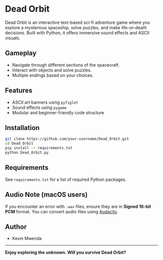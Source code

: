 # Dead Orbit

Dead Orbit is an interactive text-based sci-fi adventure game where you explore a mysterious spaceship, solve puzzles, and make life-or-death decisions. Built with Python, it offers immersive sound effects and ASCII visuals.

## Gameplay

- Navigate through different sections of the spacecraft.
- Interact with objects and solve puzzles.
- Multiple endings based on your choices.

## Features

- ASCII art banners using `pyfiglet`
- Sound effects using `pygame`
- Modular and beginner-friendly code structure

## Installation

```bash
git clone https://github.com/your-username/Dead_Orbit.git
cd Dead_Orbit
pip install -r requirements.txt
python Dead_Orbit.py
```

## Requirements

See `requirements.txt` for a list of required Python packages.

## Audio Note (macOS users)

If you encounter an error with `.wav` files, ensure they are in **Signed 16-bit PCM** format.
You can convert audio files using [Audacity](https://www.audacityteam.org/).

## Author

- Kevin Mwenda

---

**Enjoy exploring the unknown. Will you survive Dead Orbit?**
